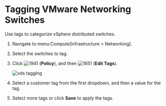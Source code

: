 # Tagging VMware Networking Switches

Use tags to categorize vSphere distributed switches.

1.  Navigate to menu:Compute\[Infrastructure \> Networking\].

2.  Select the switches to tag.

3.  Click ![1941](../images/1941.png) (**Policy**), and then
    ![1851](../images/1851.png) (**Edit Tags**).

    ![vds tagging](../images/vds-tagging.png)

4.  Select a customer tag from the first dropdown, and then a value for
    the tag.

5.  Select more tags or click **Save** to apply the tags.
